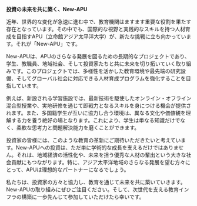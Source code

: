**投資の未来を共に築く、New-APU**

近年、世界的な変化が急速に進む中で、教育機関はますます重要な役割を果たす存在となっています。その中でも、国際的な視野と実践的なスキルを持つ人材育成を目指すAPU（立命館アジア太平洋大学）が、新たな挑戦に立ち向かっています。それが「New-APU」です。

New-APUは、APUのさらなる発展を図るための長期的なプロジェクトであり、学生、教職員、地域社会、そして投資家たちと共に未来を切り拓いていく取り組みです。このプロジェクトでは、多様性を活かした教育環境や最先端の研究設備、そしてグローバル社会に対応できる人材育成プログラムを強化することを目指しています。

例えば、新設される学習施設では、最新技術を駆使したオンライン・オフライン混合型授業や、実地研修を通じて即戦力となるスキルを身につける機会が提供されます。また、多国籍学生が互いに協力し合う環境は、異なる文化や価値観を理解する力を養う絶好の場となります。これにより、学生は単なる知識だけでなく、柔軟な思考力と問題解決能力を磨くことができます。

投資家の皆様には、このような教育の革新にご期待いただきたいと考えています。New-APUへの投資は、ただ単に学術的な成長を支えるだけではありません。それは、地域経済の活性化や、未来を担う優秀な人材の輩出という大きな社会貢献にもつながります。特に、アジア太平洋地域のさらなる発展を望む方々にとって、APUは理想的なパートナーになるでしょう。

私たちは、投資家の方々と協力し、教育を通じて未来を共に築いていきます。New-APUの取り組みにぜひご注目ください。そして、次世代を支える教育インフラの構築に一歩先んじて参加していただけたら幸いです。